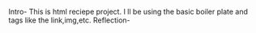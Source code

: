Intro-
This is html reciepe project.
I ll be using the basic boiler plate and tags like the link,img,etc.
Reflection-
